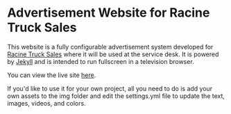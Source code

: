 # Advertisement Website for Racine Truck Sales

This website is a fully configurable advertisement system developed for [Racine Truck Sales](http://www.volvotrucks.com/dealers-vtna/en-us/milwaukeetruck/Pages/index.aspx) where it will be used at the service desk. It is powered by [Jekyll](https://jekyllrb.com/) and is intended to run fullscreen in a television browser.

You can view the live site [here](http://literacyfanatic.github.io/TruckAdvertisements/).

If you'd like to use it for your own project, all you need to do is add your own assets to the img folder and edit the settings.yml file to update the text, images, videos, and colors.
